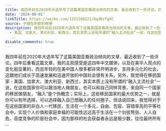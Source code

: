 ```yaml
---
title: 我四年前在2020年大选年写了这篇美国亚裔政治倾向的文章，最近收到了一些评论。四年后重看这篇文章，我的主观感受是这四年中文媒体，以及在美华人观点的变化挺显...
date: '2024-08-01'
linkTitle: https://weibo.com/1251560221/OqdBzfgXC
source: 子陵在听歌的微博
description: 我四年前在2020年大选年写了这篇美国亚裔政治倾向的文章，最近收到了一些评论。四年后重看这篇文章，我的主观感受是这四年中文媒体，以及在美华人观点的变化挺显著的，而且年轻的在美中国人很多都非常开明进步，支持多元化的社会，这跟他们成长于高速发展和迅速开放的中国社会很有关系。另外，我觉得在移民国家
  - 美国、加拿大、澳大利亚、新西兰，其实本质上没有所谓的“融入主流社会”一说，在这些国家你可以跟当地人做朋友，也可以和自己同样背景、来自同一个国家的移民做朋友，“融入”是个伪概念；实际上，这些移民国家的最大优势之一，就是你可以有所选择，可以选择融入自己想融入的任何圈子。但话说回来，我觉得对于在这些国家的非白人一代移民，生活在一个多元、自由、包容、容错率高的平等社会中，实现个人价值和家庭幸福的可能性远远高于生活在一个剑拔弩张、人人自危、高度竞争的阶层社会中，因为那样的社会获益者永远是极少数，往往最终所有
  ...
disable_comments: true
---
```

我四年前在2020年大选年写了这篇美国亚裔政治倾向的文章，最近收到了一些评论。四年后重看这篇文章，我的主观感受是这四年中文媒体，以及在美华人观点的变化挺显著的，而且年轻的在美中国人很多都非常开明进步，支持多元化的社会，这跟他们成长于高速发展和迅速开放的中国社会很有关系。另外，我觉得在移民国家 - 美国、加拿大、澳大利亚、新西兰，其实本质上没有所谓的“融入主流社会”一说，在这些国家你可以跟当地人做朋友，也可以和自己同样背景、来自同一个国家的移民做朋友，“融入”是个伪概念；实际上，这些移民国家的最大优势之一，就是你可以有所选择，可以选择融入自己想融入的任何圈子。但话说回来，我觉得对于在这些国家的非白人一代移民，生活在一个多元、自由、包容、容错率高的平等社会中，实现个人价值和家庭幸福的可能性远远高于生活在一个剑拔弩张、人人自危、高度竞争的阶层社会中，因为那样的社会获益者永远是极少数，往往最终所有 ...